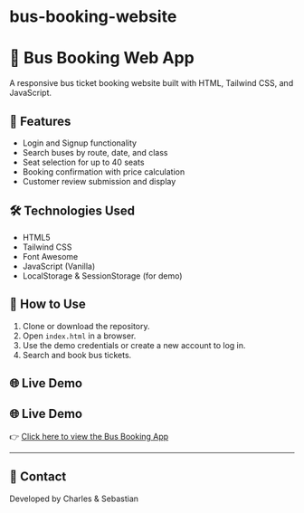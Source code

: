 # bus-booking-website
# 🚌 Bus Booking Web App

A responsive bus ticket booking website built with HTML, Tailwind CSS, and JavaScript.

## 🚀 Features

- Login and Signup functionality
- Search buses by route, date, and class
- Seat selection for up to 40 seats
- Booking confirmation with price calculation
- Customer review submission and display

## 🛠 Technologies Used

- HTML5
- Tailwind CSS
- Font Awesome
- JavaScript (Vanilla)
- LocalStorage & SessionStorage (for demo)

## 📂 How to Use

1. Clone or download the repository.
2. Open `index.html` in a browser.
3. Use the demo credentials or create a new account to log in.
4. Search and book bus tickets.

## 🌐 Live Demo

## 🌐 Live Demo
👉 [Click here to view the Bus Booking App](https://charlzbenny.github.io/bus-booking-website/busbooking.html)

---

## 📧 Contact

Developed by Charles & Sebastian 
